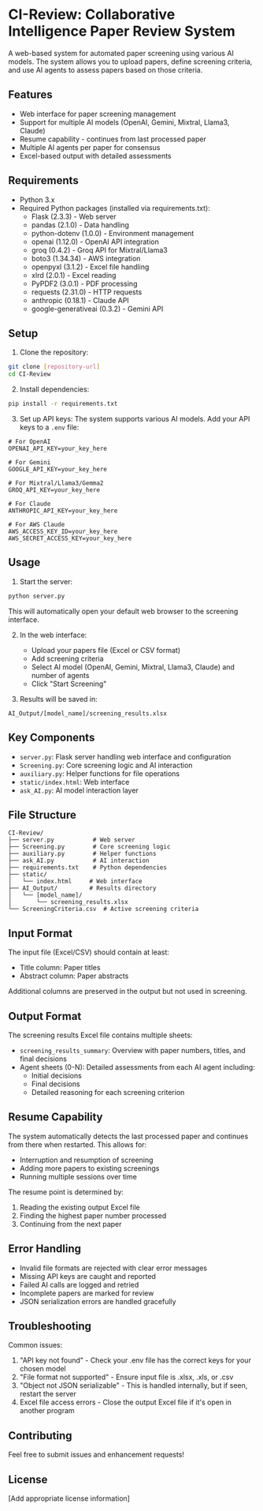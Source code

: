 # CI-Review: Collaborative Intelligence Paper Review System

A web-based system for automated paper screening using various AI models. The system allows you to upload papers, define screening criteria, and use AI agents to assess papers based on those criteria.

## Features

- Web interface for paper screening management
- Support for multiple AI models (OpenAI, Gemini, Mixtral, Llama3, Claude)
- Resume capability - continues from last processed paper
- Multiple AI agents per paper for consensus
- Excel-based output with detailed assessments

## Requirements

- Python 3.x
- Required Python packages (installed via requirements.txt):
  - Flask (2.3.3) - Web server
  - pandas (2.1.0) - Data handling
  - python-dotenv (1.0.0) - Environment management
  - openai (1.12.0) - OpenAI API integration
  - groq (0.4.2) - Groq API for Mixtral/Llama3
  - boto3 (1.34.34) - AWS integration
  - openpyxl (3.1.2) - Excel file handling
  - xlrd (2.0.1) - Excel reading
  - PyPDF2 (3.0.1) - PDF processing
  - requests (2.31.0) - HTTP requests
  - anthropic (0.18.1) - Claude API
  - google-generativeai (0.3.2) - Gemini API

## Setup

1. Clone the repository:
```bash
git clone [repository-url]
cd CI-Review
```

2. Install dependencies:
```bash
pip install -r requirements.txt
```

3. Set up API keys:
The system supports various AI models. Add your API keys to a `.env` file:
```env
# For OpenAI
OPENAI_API_KEY=your_key_here

# For Gemini
GOOGLE_API_KEY=your_key_here

# For Mixtral/Llama3/Gemma2
GROQ_API_KEY=your_key_here

# For Claude
ANTHROPIC_API_KEY=your_key_here

# For AWS Claude
AWS_ACCESS_KEY_ID=your_key_here
AWS_SECRET_ACCESS_KEY=your_key_here
```

## Usage

1. Start the server:
```bash
python server.py
```
This will automatically open your default web browser to the screening interface.

2. In the web interface:
   - Upload your papers file (Excel or CSV format)
   - Add screening criteria
   - Select AI model (OpenAI, Gemini, Mixtral, Llama3, Claude) and number of agents
   - Click "Start Screening"

3. Results will be saved in:
```
AI_Output/[model_name]/screening_results.xlsx
```

## Key Components

- `server.py`: Flask server handling web interface and configuration
- `Screening.py`: Core screening logic and AI interaction
- `auxiliary.py`: Helper functions for file operations
- `static/index.html`: Web interface
- `ask_AI.py`: AI model interaction layer

## File Structure

```
CI-Review/
├── server.py           # Web server
├── Screening.py        # Core screening logic
├── auxiliary.py        # Helper functions
├── ask_AI.py           # AI interaction
├── requirements.txt    # Python dependencies
├── static/            
│   └── index.html     # Web interface
├── AI_Output/         # Results directory
│   └── [model_name]/
│       └── screening_results.xlsx
└── ScreeningCriteria.csv  # Active screening criteria
```

## Input Format

The input file (Excel/CSV) should contain at least:
- Title column: Paper titles
- Abstract column: Paper abstracts

Additional columns are preserved in the output but not used in screening.

## Output Format

The screening results Excel file contains multiple sheets:
- `screening_results_summary`: Overview with paper numbers, titles, and final decisions
- Agent sheets (0-N): Detailed assessments from each AI agent including:
  - Initial decisions
  - Final decisions
  - Detailed reasoning for each screening criterion

## Resume Capability

The system automatically detects the last processed paper and continues from there when restarted. This allows for:
- Interruption and resumption of screening
- Adding more papers to existing screenings
- Running multiple sessions over time

The resume point is determined by:
1. Reading the existing output Excel file
2. Finding the highest paper number processed
3. Continuing from the next paper

## Error Handling

- Invalid file formats are rejected with clear error messages
- Missing API keys are caught and reported
- Failed AI calls are logged and retried
- Incomplete papers are marked for review
- JSON serialization errors are handled gracefully

## Troubleshooting

Common issues:
1. "API key not found" - Check your .env file has the correct keys for your chosen model
2. "File format not supported" - Ensure input file is .xlsx, .xls, or .csv
3. "Object not JSON serializable" - This is handled internally, but if seen, restart the server
4. Excel file access errors - Close the output Excel file if it's open in another program

## Contributing

Feel free to submit issues and enhancement requests!

## License

[Add appropriate license information]
